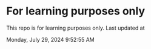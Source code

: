 # For learning purposes only
This repo is for learning purposes only.
Last updated at

Monday, July 29, 2024 9:52:55 AM


